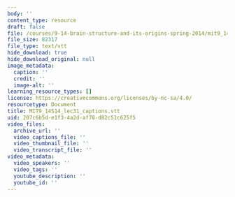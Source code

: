 ```yaml
---
body: ''
content_type: resource
draft: false
file: /courses/9-14-brain-structure-and-its-origins-spring-2014/mit9_14s14_lec31_captions.vtt
file_size: 82317
file_type: text/vtt
hide_download: true
hide_download_original: null
image_metadata:
  caption: ''
  credit: ''
  image-alt: ''
learning_resource_types: []
license: https://creativecommons.org/licenses/by-nc-sa/4.0/
resourcetype: Document
title: MIT9_14S14_lec31_captions.vtt
uid: 207c6b5d-e1f3-4a2d-af78-d82c51c625f5
video_files:
  archive_url: ''
  video_captions_file: ''
  video_thumbnail_file: ''
  video_transcript_file: ''
video_metadata:
  video_speakers: ''
  video_tags: ''
  youtube_description: ''
  youtube_id: ''
---
```

